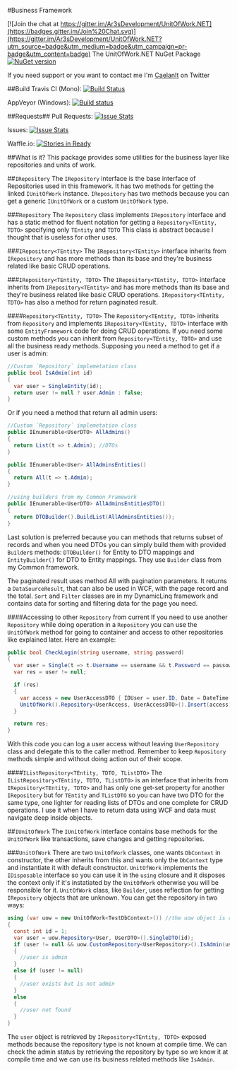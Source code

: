 #Business Framework

[![Join the chat at https://gitter.im/Ar3sDevelopment/UnitOfWork.NET](https://badges.gitter.im/Join%20Chat.svg)](https://gitter.im/Ar3sDevelopment/UnitOfWork.NET?utm_source=badge&utm_medium=badge&utm_campaign=pr-badge&utm_content=badge)
The UnitOfWork.NET NuGet Package [![NuGet version](https://badge.fury.io/nu/UnitOfWork.NET.svg)](http://badge.fury.io/nu/UnitOfWork.NET)

If you need support or you want to contact me I'm [CaelanIt](https://twitter.com/CaelanIt) on Twitter

##Build
Travis CI (Mono): [![Build Status](https://travis-ci.org/Ar3sDevelopment/UnitOfWork.NET.svg?branch=master)](https://travis-ci.org/Ar3sDevelopment/UnitOfWork.NET)

AppVeyor (Windows): [![Build status](https://ci.appveyor.com/api/projects/status/arm3x6ls8vulmgin?svg=true)](https://ci.appveyor.com/project/matteobruni/caelan-frameworks-biz)

##Requests##
Pull Requests: [![Issue Stats](http://issuestats.com/github/Ar3sDevelopment/UnitOfWork.NET/badge/pr)](http://issuestats.com/github/Ar3sDevelopment/UnitOfWork.NET)

Issues: [![Issue Stats](http://issuestats.com/github/Ar3sDevelopment/UnitOfWork.NET/badge/issue)](http://issuestats.com/github/Ar3sDevelopment/UnitOfWork.NET)

Waffle.io: [![Stories in Ready](https://badge.waffle.io/Ar3sDevelopment/UnitOfWork.NET.png?label=ready&title=Ready)](https://waffle.io/Ar3sDevelopment/UnitOfWork.NET)

##What is it?
This package provides some utilities for the business layer like repositories and units of work.

##`IRepository`
The `IRepository` interface is the base interface of Repositories used in this framework. It has two methods for getting the linked `IUnitOfWork` instance.
`IRepository` has two methods because you can get a generic `IUnitOfWork` or a custom `UnitOfWork` type.

###`Repository`
The `Repository` class implements `IRepository` interface and has a static method for fluent notation for getting a `Repository<TEntity, TDTO>` specifying only `TEntity` and `TDTO`
This class is abstract because I thought that is useless for other uses.

###`IRepository<TEntity>`
The `IRepository<TEntity>` interface inherits from `IRepository` and has more methods than its base and they're business related like basic CRUD operations.

###`IRepository<TEntity, TDTO>`
The `IRepository<TEntity, TDTO>` interface inherits from `IRepository<TEntity>` and has more methods than its base and they're business related like basic CRUD operations.
`IRepository<TEntity, TDTO>` has also a method for return paginated result.

####`Repository<TEntity, TDTO>`
The `Repository<TEntity, TDTO>` inherits from `Repository` and implements `IRepository<TEntity, TDTO>` interface with some `EntityFramework` code for doing CRUD operations.
If you need some custom methods you can inherit from `Repository<TEntity, TDTO>` and use all the business ready methods.
Supposing you need a method to get if a user is admin:
```csharp
//Custom `Repository` implemetation class
public bool IsAdmin(int id)
{
  var user = SingleEntity(id);
  return user != null ? user.Admin : false;
}
```
Or if you need a method that return all admin users:
```csharp
//Custom `Repository` implemetation class
public IEnumerable<UserDTO> AllAdmins()
{
  return List(t => t.Admin); //DTOs
}

public IEnumerable<User> AllAdminsEntities()
{
  return All(t => t.Admin);
}

//using builders from my Common Framework
public IEnumerable<UserDTO> AllAdminsEntitiesDTO()
{
  return DTOBuilder().BuildList(AllAdminsEntities());
}
```
Last solution is preferred because you can methods that returns subset of records and when you need DTOs you can simply build them with provided `Builder`s methods: `DTOBuilder()` for Entity to DTO mappings and `EntityBuilder()` for DTO to Entity mappings.
They use `Builder` class from my Common framework.

The paginated result uses method All with pagination parameters. It returns a `DataSourceResult`, that can also be used in WCF, with the page record and the total. `Sort` and `Filter` classes are in my DynamicLinq framework and contains data for sorting and filtering data for the page you need.

####Accessing to other `Repository` from current
If you need to use another `Repository` while doing operation in a `Repository` you can use the `UnitOfWork` method for going to container and access to other repositories like explained later.
Here an example:
```csharp
public bool CheckLogin(string username, string password)
{
  var user = Single(t => t.Username == username && t.Password == passowrd); //not secure!!
  var res = user != null;

  if (res)
  {
    var access = new UserAccessDTO { IDUser = user.ID, Date = DateTime.Now };
    UnitOfWork().Repository<UserAccess, UserAccessDTO>().Insert(access);
  }

  return res;
}
```
With this code you can log a user access without leaving `UserRepository` class and delegate this to the caller method.
Remember to keep `Repository` methods simple and without doing action out of their scope.

####`IListRepository<TEntity, TDTO, TListDTO>`
The `IListRepository<TEntity, TDTO, TListDTO>` is an interface that inherits from `IRepository<TEntity, TDTO>` and has only one get-set property for another `IRepository` but for `TEntity` and `TListDTO` so you can have two DTO for the same type, one lighter for reading lists of DTOs and one complete for CRUD operations.
I use it when I have to return data using WCF and data must navigate deep inside objects.

##`IUnitOfWork`
The `IUnitOfWork` interface contains base methods for the `UnitOfWork` like transactions, save changes and getting repositories.

###`UnitOfWork`
There are two `UnitOfWork` classes, one wants `DbContext` in constructor, the other inherits from this and wants only the `DbContext` type and instantiate it with default constructor.
`UnitOfWork` implements the `IDisposable` interface so you can use it in the `using` closure and it disposes the context only if it's instatiated by the `UnitOfWork` otherwise you will be responsible for it.
`UnitOfWork` class, like `Builder`, uses reflection for getting `IRepository` objects that are unknown. You can get the repository in two ways:
```csharp
using (var uow = new UnitOfWork<TestDbContext>()) //the uow object is responsible for disposing the context
{
  const int id = 1;
  var user = uow.Repository<User, UserDTO>().SingleDTO(id);
  if (user != null && uow.CustomRepository<UserRepository>().IsAdmin(user.Id))
  {
    //user is admin
  }
  else if (user != null)
  {
    //user exists but is not admin
  }
  else
  {
    //user not found
  }
}
```
The `user` object is retrieved by `IRepository<TEntity, TDTO>` exposed methods because the repository type is not known at compile time. We can check the admin status by retrieving the repository by type so we know it at compile time and we can use its business related methods like `IsAdmin`.
